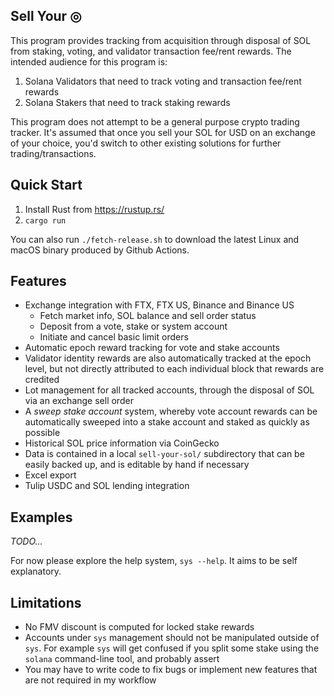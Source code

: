 ## Sell Your ◎

This program provides tracking from acquisition through disposal of SOL from staking, voting, and validator transaction fee/rent rewards.
The intended audience for this program is:
1. Solana Validators that need to track voting and transaction fee/rent rewards
2. Solana Stakers that need to track staking rewards

This program does not attempt to be a general purpose crypto trading tracker. It's assumed that once you sell your SOL for USD on an exchange of your choice, you'd switch to other existing solutions for further trading/transactions.

## Quick Start
1. Install Rust from https://rustup.rs/
2. `cargo run`

You can also run `./fetch-release.sh` to download the latest Linux and macOS binary produced by Github Actions.

## Features
* Exchange integration with FTX, FTX US, Binance and Binance US
  * Fetch market info, SOL balance and sell order status
  * Deposit from a vote, stake or system account
  * Initiate and cancel basic limit orders
* Automatic epoch reward tracking for vote and stake accounts
* Validator identity rewards are also automatically tracked at the epoch level, but not directly attributed to each individual block that rewards are credited
* Lot management for all tracked accounts, through the disposal of SOL via an exchange sell order
* A _sweep stake account_ system, whereby vote account rewards can be automatically sweeped into a stake account and staked as quickly as possible
* Historical SOL price information via CoinGecko
* Data is contained in a local `sell-your-sol/` subdirectory that can be easily backed up, and is editable by hand if necessary
* Excel export
* Tulip USDC and SOL lending integration

## Examples
_TODO..._

For now please explore the help system, `sys --help`. It aims to be self explanatory.

## Limitations
* No FMV discount is computed for locked stake rewards
* Accounts under `sys` management should not be manipulated outside of `sys`.  For example `sys` will get confused if you split some stake using the `solana` command-line tool, and probably assert
* You may have to write code to fix bugs or implement new features that are not required in my workflow
